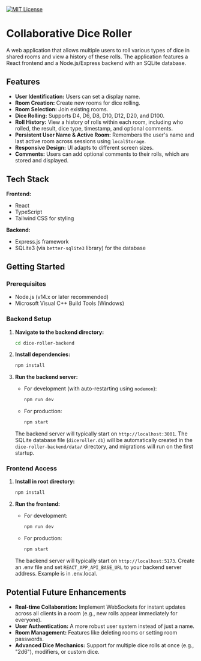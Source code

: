 [![MIT License](https://img.shields.io/github/license/alan2207/bulletproof-react)](https://github.com/Warwolfer/collaborative-dice-roller/blob/main/LICENSE)

# Collaborative Dice Roller

A web application that allows multiple users to roll various types of dice in shared rooms and view a history of these rolls. The application features a React frontend and a Node.js/Express backend with an SQLite database.

## Features

*   **User Identification:** Users can set a display name.
*   **Room Creation:** Create new rooms for dice rolling.
*   **Room Selection:** Join existing rooms.
*   **Dice Rolling:** Supports D4, D6, D8, D10, D12, D20, and D100.
*   **Roll History:** View a history of rolls within each room, including who rolled, the result, dice type, timestamp, and optional comments.
*   **Persistent User Name & Active Room:** Remembers the user's name and last active room across sessions using `localStorage`.
*   **Responsive Design:** UI adapts to different screen sizes.
*   **Comments:** Users can add optional comments to their rolls, which are stored and displayed.

## Tech Stack

**Frontend:**

*   React
*   TypeScript
*   Tailwind CSS for styling

**Backend:**

*   Express.js framework
*   SQLite3 (via `better-sqlite3` library) for the database

## Getting Started

### Prerequisites

*   Node.js (v14.x or later recommended)
*   Microsoft Visual C++ Build Tools (Windows)

### Backend Setup

1.  **Navigate to the backend directory:**
    ```bash
    cd dice-roller-backend
    ```

2.  **Install dependencies:**
    ```bash
    npm install
    ```

3.  **Run the backend server:**
    *   For development (with auto-restarting using `nodemon`):
        ```bash
        npm run dev
        ```
    *   For production:
        ```bash
        npm start
        ```
    The backend server will typically start on `http://localhost:3001`.
    The SQLite database file (`diceroller.db`) will be automatically created in the `dice-roller-backend/data/` directory, and migrations will run on the first startup.

### Frontend Access

1.  **Install in root directory:**
    ```bash
    npm install
    ```

2.  **Run the frontend:**
    *   For development:
        ```bash
        npm run dev
        ```
    *   For production:
        ```bash
        npm start
        ```
    The backend server will typically start on `http://localhost:5173`.
    Create an .env file and set `REACT_APP_API_BASE_URL` to your backend server address. Example is in .env.local.


## Potential Future Enhancements

*   **Real-time Collaboration:** Implement WebSockets for instant updates across all clients in a room (e.g., new rolls appear immediately for everyone).
*   **User Authentication:** A more robust user system instead of just a name.
*   **Room Management:** Features like deleting rooms or setting room passwords.
*   **Advanced Dice Mechanics:** Support for multiple dice rolls at once (e.g., "2d6"), modifiers, or custom dice.
